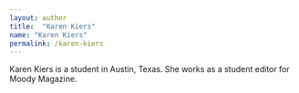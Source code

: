 ```yaml
---
layout: author
title:  "Karen Kiers"
name: "Karen Kiers"
permalink: /karen-kiers
---
```

Karen Kiers is a student in Austin, Texas. She works as a student editor for Moody Magazine.

